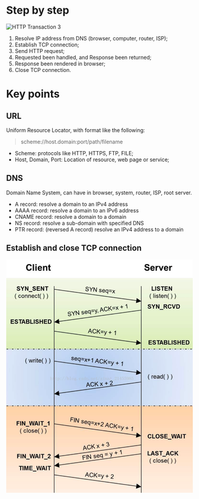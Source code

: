 # Step by step

![HTTP Transaction 3](https://assets-global.website-files.com/5babb9f91ab233ff5f53ce10/606582264e32b2082d216858_persistent1.png)

1. Resolve IP address from DNS (browser, computer, router, ISP);
2. Establish TCP connection;
3. Send HTTP request;
4. Requested been handled, and Response been returned;
5. Response been rendered in browser;
6. Close TCP connection.

# Key points

## URL

Uniform Resource Locator, with format like the following:

> scheme://host.domain:port/path/filename

- Scheme: protocols like HTTP, HTTPS, FTP, FILE;
- Host, Domain, Port: Location of resource, web page or service;

## DNS

Domain Name System, can have in browser, system, router, ISP, root server.

- A record: resolve a domain to an IPv4 address
- AAAA record: resolve a domain to an IPv6 address
- CNAME record: resolve a domain to a domain
- NS record: resolve a sub-domain with specified DNS
- PTR record: (reversed A record) resolve an IPv4 address to a domain

## Establish and close TCP connection

![image-20210914170626764](https://raw.githubusercontent.com/KOVERcjm/Pictures/master/image-20210914170626764.png)
